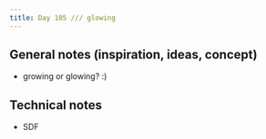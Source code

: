 ```yaml
---
title: Day 105 /// glowing
---
```


## General notes (inspiration, ideas, concept)

- growing or glowing? :)

## Technical notes

- SDF
